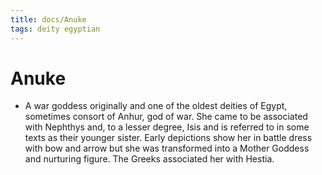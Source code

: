 ```yaml
---
title: docs/Anuke
tags: deity egyptian
---
```


# Anuke
- A war goddess originally and one of the oldest deities of Egypt, sometimes consort of Anhur, god of war. She came to be associated with Nephthys and, to a lesser degree, Isis and is referred to in some texts as their younger sister. Early depictions show her in battle dress with bow and arrow but she was transformed into a Mother Goddess and nurturing figure. The Greeks associated her with Hestia.